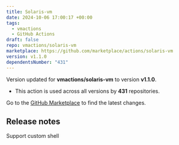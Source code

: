 ```yaml
---
title: Solaris-vm
date: 2024-10-06 17:00:17 +00:00
tags:
  - vmactions
  - GitHub Actions
draft: false
repo: vmactions/solaris-vm
marketplace: https://github.com/marketplace/actions/solaris-vm
version: v1.1.0
dependentsNumber: "431"
---
```



Version updated for **vmactions/solaris-vm** to version **v1.1.0**.
- This action is used across all versions by **431** repositories.

Go to the [GitHub Marketplace](https://github.com/marketplace/actions/solaris-vm) to find the latest changes.

## Release notes

Support custom shell
